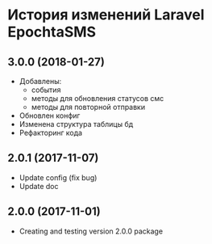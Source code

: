 # История изменений Laravel EpochtaSMS

## 3.0.0 (2018-01-27)

- Добавлены:
	- события
	- методы для обновления статусов смс
	- методы для повторной отправки
- Обновлен конфиг
- Изменена структура таблицы бд
- Рефакторинг кода

## 2.0.1 (2017-11-07)

- Update config (fix bug)
- Update doc

## 2.0.0 (2017-11-01)

- Creating and testing version 2.0.0 package
